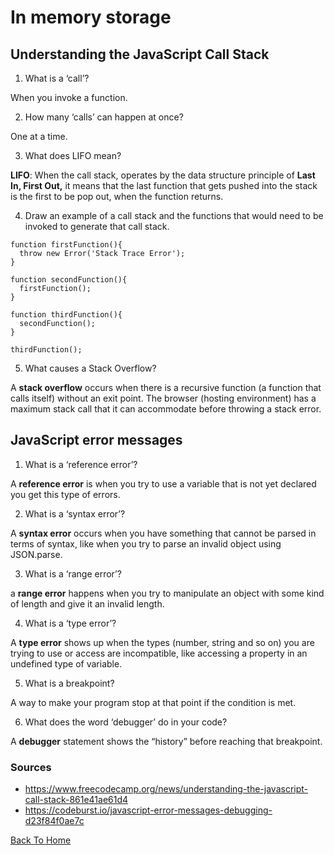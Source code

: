 # In memory storage

## Understanding the JavaScript Call Stack

1. What is a ‘call’?

When you invoke a function.

2. How many ‘calls’ can happen at once?

One at a time.

3. What does LIFO mean?

**LIFO**: When the call stack, operates by the data structure principle of **Last In, First Out,** it means that the last function that gets pushed into the stack is the first to be pop out, when the function returns.

4. Draw an example of a call stack and the functions that would need to be invoked to generate that call stack.

```React
function firstFunction(){
  throw new Error('Stack Trace Error');
}

function secondFunction(){
  firstFunction();
}

function thirdFunction(){
  secondFunction();
}

thirdFunction();
```

5. What causes a Stack Overflow?

A **stack overflow** occurs when there is a recursive function (a function that calls itself) without an exit point. The browser (hosting environment) has a maximum stack call that it can accommodate before throwing a stack error.

## JavaScript error messages

1. What is a ‘reference error’?

A **reference error** is when you try to use a variable that is not yet declared you get this type of errors.

2. What is a ‘syntax error’?

A **syntax error** occurs when you have something that cannot be parsed in terms of syntax, like when you try to parse an invalid object using JSON.parse.

3. What is a ‘range error’?

a **range error** happens when you try to manipulate an object with some kind of length and give it an invalid length.

4. What is a ‘type error’?

A **type error** shows up when the types (number, string and so on) you are trying to use or access are incompatible, like accessing a property in an undefined type of variable.

5. What is a breakpoint?

A way to make your program stop at that point if the condition is met.

6. What does the word ‘debugger’ do in your code?

A **debugger** statement shows the “history” before reaching that breakpoint.

### Sources

- <https://www.freecodecamp.org/news/understanding-the-javascript-call-stack-861e41ae61d4>
- <https://codeburst.io/javascript-error-messages-debugging-d23f84f0ae7c>

[Back To Home](../README.md)
